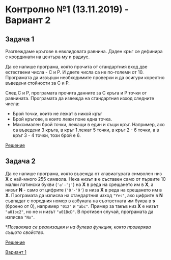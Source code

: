 # Контролно №1 (13.11.2019) - Вариант 2

## Задача 1
Разглеждаме кръгове в евклидовата равнина. Даден кръг се дефинира с координати на центъра му и радиус.

Да се напише програма, която прочита от стандартния вход две естествени числа - C и P. И двете числа 
са не по-големи от 10. Програмaта да извърши необходимите проверки и да осигури коректно въведени
стойности за C и P.

След C и P, програмата прочита данните за C кръга и P точки от равнината. Програмата да извежда на 
стандартния изход следните числа:

- Брой точки, които не лежат в никой кръг
- Брой кръгове, в които лежи поне една точка.
- Максимален брой точки, лежащи в един и същи кръг. Например, ако са въведени 3 кръга, в кръг 1 лежат 5 точки, в кръг 2 - 6 точки, а в кръг 3 - 4 точки, този брой е 6. 

[Решение](./task1.cpp)

## Задача 2
Да се напише програма, която въвежда от клавиатурата символен низ **Х** с най-много 255 символа. Нека низът
**s** е съставен само от първите 10 малки латински букви (`'a'-'j'`) на **Х** в реда на срещането им в **Х**, а низът **N** - само от цифрите (`'0'-'9'`) в низа **Х** в реда на срещането им в **Х**. Програмата да изписва на стандартния изход `"Yes"`, ако цифрите в **N** съвпадат с поредния номер в азбуката на съответната им буква в **s** (броено от 0), например `"012"` и `"abc"`. Пример за такъв низ **Х** е низът `"a01bc2"`, но не и низът `"a01BcD"`.
В противен случай, програмата да изписва `"No"`.

**Позволява се реализация и на булева функция, която проверява същото свойство.*

[Решение](./task2.cpp)

[Вариант 1](../group1)
